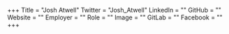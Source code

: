 +++
Title = "Josh Atwell"
Twitter = "Josh_Atwell"
LinkedIn = ""
GitHub = ""
Website = ""
Employer = ""
Role = ""
Image = ""
GitLab = ""
Facebook = ""
+++
